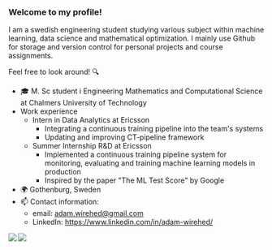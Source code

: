 ### Welcome to my profile!

I am a swedish engineering student studying various subject within machine learning, data science and mathematical optimization. I mainly use Github for storage and version control for personal projects and course assignments.

Feel free to look around! 🔍

- 🎓 M. Sc student i Engineering Mathematics and Computational Science at Chalmers University of Technology
- Work experience
  - Intern in Data Analytics at Ericsson
    - Integrating a continuous training pipeline into the team's systems
    - Updating and improving CT-pipeline framework
  - Summer Internship R&D at Ericsson
    - Implemented a continuous training pipeline system for monitoring, evaluating and training machine learning models in production
    - Inspired by the paper "The ML Test Score" by Google
- 🌍 Gothenburg, Sweden
- 📫 Contact information:
  - email:      adam.wirehed@gmail.com
  - LinkedIn:   https://www.linkedin.com/in/adam-wirehed/


<a href="https://github.com/AdamWirehed/github-readme-stats">
  <img align="left" src="https://github-readme-stats.vercel.app/api?username=AdamWirehed&show_icons=true&theme=nord" />
</a>
<a href="https://github.com/AdamWirehed/convoychat">
  <img align="left" src="https://github-readme-stats.vercel.app/api/top-langs/?username=AdamWirehed&hide=javascript,html,roff&theme=nord" />
</a>
